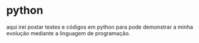 # python
aqui irei postar testes e códigos em python para pode demonstrar a minha evolução mediante a linguagem de programação.
